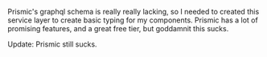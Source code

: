 Prismic's graphql schema is really really lacking, so I needed to created this service layer to create basic typing for my components. Prismic has a lot of promising features, and a great free tier, but goddamnit this sucks.

Update: Prismic still sucks.
